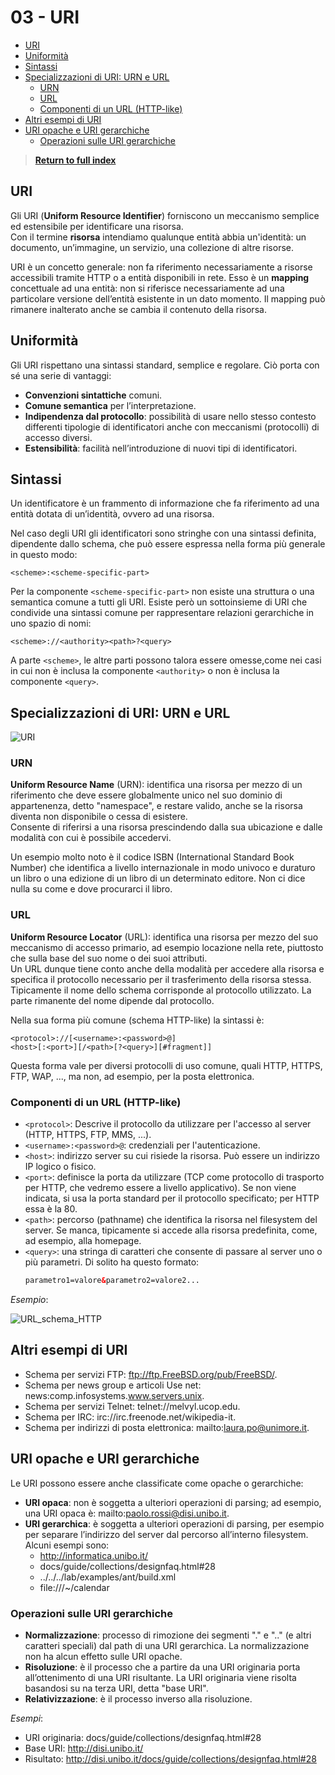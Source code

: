 # 03 - URI <!-- omit from toc -->

- [URI](#uri)
- [Uniformità](#uniformità)
- [Sintassi](#sintassi)
- [Specializzazioni di URI: URN e URL](#specializzazioni-di-uri-urn-e-url)
  - [URN](#urn)
  - [URL](#url)
  - [Componenti di un URL (HTTP-like)](#componenti-di-un-url-http-like)
- [Altri esempi di URI](#altri-esempi-di-uri)
- [URI opache e URI gerarchiche](#uri-opache-e-uri-gerarchiche)
  - [Operazioni sulle URI gerarchiche](#operazioni-sulle-uri-gerarchiche)

> [**Return to full index**](00%20-%20Index.md)

## URI

Gli URI (**Uniform Resource Identifier**) forniscono un meccanismo semplice ed estensibile per identificare una risorsa.
\
Con il termine **risorsa** intendiamo qualunque entità abbia un'identità: un documento, un’immagine, un servizio, una collezione di altre risorse.

URI è un concetto generale: non fa riferimento necessariamente a risorse accessibili tramite HTTP o a entità disponibili in rete. Esso è un **mapping** concettuale ad una entità: non si riferisce necessariamente ad una particolare versione dell’entità esistente in un dato momento.
Il mapping può rimanere inalterato anche se cambia il contenuto della risorsa.

## Uniformità

Gli URI rispettano una sintassi standard, semplice e regolare. Ciò porta con sé una serie di vantaggi:
- **Convenzioni sintattiche** comuni.
- **Comune semantica** per l’interpretazione.
- **Indipendenza dal protocollo**: possibilità di usare nello stesso contesto differenti tipologie di identificatori anche con meccanismi (protocolli) di accesso diversi.
- **Estensibilità**: facilità nell’introduzione di nuovi tipi di
identificatori.

## Sintassi

Un identificatore è un frammento di informazione che fa
riferimento ad una entità dotata di un’identità, ovvero ad una risorsa.

Nel caso degli URI gli identificatori sono stringhe con una sintassi definita, dipendente dallo schema, che può essere espressa nella forma più generale in questo modo:

```
<scheme>:<scheme-specific-part>
```

Per la componente `<scheme-specific-part>` non esiste una struttura o una semantica comune a tutti gli URI. Esiste però un sottoinsieme di URI che condivide una sintassi comune per rappresentare relazioni gerarchiche in uno spazio di nomi: 

```
<scheme>://<authority><path>?<query>
```

A parte `<scheme>`, le altre parti possono talora essere omesse,come nei casi in cui non è inclusa la componente `<authority>` o non è inclusa la componente `<query>`.

## Specializzazioni di URI: URN e URL

![URI](resources\URI.png)

### URN

**Uniform Resource Name** (URN): identifica una risorsa per mezzo di un riferimento che deve essere globalmente unico nel suo dominio di appartenenza, detto "namespace", e restare valido, anche se la risorsa diventa non disponibile o cessa di esistere.
\
Consente di riferirsi a una risorsa prescindendo dalla sua ubicazione e dalle modalità con cui è possibile accedervi.

Un esempio molto noto è il codice ISBN (International Standard Book Number) che identifica a livello internazionale in modo univoco e duraturo un libro o una edizione di un libro di un determinato editore. Non ci dice nulla su come e dove procurarci il libro.

### URL

**Uniform Resource Locator** (URL): identifica una risorsa per mezzo del suo meccanismo di accesso primario, ad esempio locazione nella rete, piuttosto che sulla base del suo nome o dei suoi attributi. 
\
Un URL dunque tiene conto anche della modalità per accedere alla risorsa e specifica il protocollo necessario per il trasferimento della risorsa stessa. Tipicamente il nome dello schema corrisponde al protocollo utilizzato. La parte rimanente del nome dipende dal protocollo.

Nella sua forma più comune (schema HTTP-like) la sintassi è: 

```
<protocol>://[<username>:<password>@]
<host>[:<port>][/<path>[?<query>][#fragment]]
```

Questa forma vale per diversi protocolli di uso comune, quali HTTP, HTTPS, FTP, WAP, ..., ma non, ad esempio, per la posta elettronica.

### Componenti di un URL (HTTP-like)

- `<protocol>`: Descrive il protocollo da utilizzare per l'accesso al server (HTTP, HTTPS, FTP, MMS, ...).
- `<username>:<password>@`: credenziali per l'autenticazione.
- `<host>`: indirizzo server su cui risiede la risorsa. Può essere un indirizzo IP logico o fisico.
- `<port>`: definisce la porta da utilizzare (TCP come protocollo di trasporto per HTTP, che vedremo essere a livello applicativo). Se non viene indicata, si usa la porta standard per il protocollo specificato; per HTTP essa è la 80.
- `<path>`: percorso (pathname) che identifica la risorsa nel filesystem del server. Se manca, tipicamente si accede alla risorsa predefinita, come, ad esempio, alla homepage.
- `<query>`: una stringa di caratteri che consente di passare al server uno o più parametri. Di solito ha questo formato:
  ```HTML
  parametro1=valore&parametro2=valore2...
  ```

_Esempio_:

![URL_schema_HTTP](resources\URL_schema_HTTP.png)

## Altri esempi di URI

- Schema per servizi FTP: ftp://ftp.FreeBSD.org/pub/FreeBSD/.
- Schema per news group e articoli Use net: news:comp.infosystems.www.servers.unix.
- Schema per servizi Telnet: telnet://melvyl.ucop.edu.
- Schema per IRC: irc://irc.freenode.net/wikipedia-it.
- Schema per indirizzi di posta elettronica: mailto:laura.po@unimore.it.

## URI opache e URI gerarchiche

Le URI possono essere anche classificate come opache o gerarchiche:
- **URI opaca**: non è soggetta a ulteriori operazioni di parsing; ad esempio, una URI opaca è: mailto:paolo.rossi@disi.unibo.it.
- **URI gerarchica**: è soggetta a ulteriori operazioni di parsing, per esempio per separare l’indirizzo del server dal percorso all’interno filesystem. Alcuni esempi sono:
  - http://informatica.unibo.it/
  - docs/guide/collections/designfaq.html#28
  - ../../../lab/examples/ant/build.xml
  - file:///~/calendar

### Operazioni sulle URI gerarchiche

- **Normalizzazione**: processo di rimozione dei segmenti "." e ".." (e altri caratteri speciali) dal path di una URI gerarchica. La normalizzazione non ha alcun effetto sulle URI opache.
- **Risoluzione**: è il processo che a partire da una URI originaria porta all’ottenimento di una URI risultante. La URI originaria viene risolta basandosi su na terza URI, detta "base URI".
- **Relativizzazione**: è il processo inverso alla risoluzione.

_Esempi_:

- URI originaria: docs/guide/collections/designfaq.html#28
- Base URI: http://disi.unibo.it/
- Risultato: http://disi.unibo.it/docs/guide/collections/designfaq.html#28